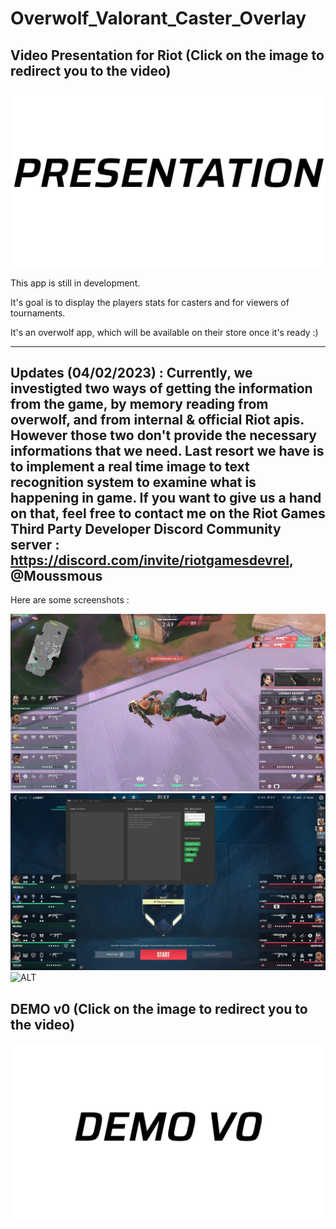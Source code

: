 # Overwolf_Valorant_Caster_Overlay

## Video Presentation for Riot (Click on the image to redirect you to the video)
[![texte alternatif de l'image](./presentation.png)](https://www.youtube.com/embed/QR4Ze-PyZuQ "Valorant Caster App")



This app is still in development.

It's goal is to display the players stats for casters and for viewers of tournaments.

It's an overwolf app, which will be available on their store once it's ready :)

----
Updates (04/02/2023) :
Currently, we investigted two ways of getting the information from the game, by memory reading from overwolf, and from internal & official Riot apis. However those two don't provide the necessary informations that we need. Last resort we have is to implement a real time image to text recognition system to examine what is happening in game.
If you want to give us a hand on that, feel free to contact me on the Riot Games Third Party Developer Discord Community server : https://discord.com/invite/riotgamesdevrel, @Moussmous
----

Here are some screenshots :

![ALT](./in_game_test.png)
![ALT](./menu_with_settings.png)
![ALT](./in_game_preround.png)

## DEMO v0 (Click on the image to redirect you to the video)
[![texte alternatif de l'image](./demo_v0.png)](https://www.youtube.com/embed/JzjN-6ivALo "Valorant Caster App")